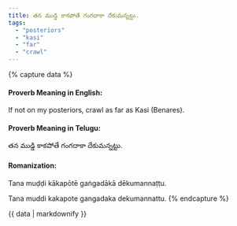 ```yaml
---
title: తన ముడ్డి కాకపోతే గంగదాకా దేకుమన్నట్టు.
tags:
  - "posteriors"
  - "kasi"
  - "far"
  - "crawl"
---
```


{% capture data %}
#### Proverb Meaning in English:
If not on my posteriors, crawl as far as Kasi (Benares).

#### Proverb Meaning in Telugu:
తన ముడ్డి కాకపోతే గంగదాకా దేకుమన్నట్టు.

#### Romanization:
Tana muḍḍi kākapōtē gaṅgadākā dēkumannaṭṭu.

Tana muddi kakapote gangadaka dekumannattu.
{% endcapture %}

{{ data | markdownify }}


